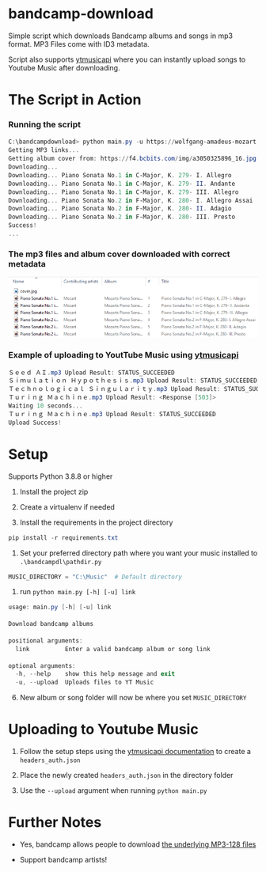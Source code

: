 # bandcamp-download
Simple script which downloads Bandcamp albums and songs in mp3 format. MP3 Files come with ID3 metadata. 

Script also supports  <a href="https://github.com/sigma67/ytmusicapi">ytmusicapi</a> where you can instantly upload songs to Youtube Music after downloading.


# The Script in Action
### Running the script
```powershell
C:\bandcampdownload> python main.py -u https://wolfgang-amadeus-mozart.bandcamp.com/album/mozarts-piano-sonatas-vol-1
Getting MP3 links...
Getting album cover from: https://f4.bcbits.com/img/a3050325896_16.jpg
Downloading...
Downloading... Piano Sonata No.1 in C-Major, K. 279- I. Allegro 
Downloading... Piano Sonata No.1 in C-Major, K. 279- II. Andante 
Downloading... Piano Sonata No.1 in C-Major, K. 279- III. Allegro 
Downloading... Piano Sonata No.2 in F-Major, K. 280- I. Allegro Assai 
Downloading... Piano Sonata No.2 in F-Major, K. 280- II. Adagio 
Downloading... Piano Sonata No.2 in F-Major, K. 280- III. Presto 
Success!
...
```

### The mp3 files and album cover downloaded with correct metadata
<img src='images\album.png'></img>



### Example of uploading to YoutTube Music using <a href="https://github.com/sigma67/ytmusicapi">ytmusicapi</a> 
```powershell
Ｓｅｅｄ ＡＩ.mp3 Upload Result: STATUS_SUCCEEDED
Ｓｉｍｕｌａｔｉｏｎ Ｈｙｐｏｔｈｅｓｉｓ.mp3 Upload Result: STATUS_SUCCEEDED
Ｔｅｃｈｎｏｌｏｇｉｃａｌ Ｓｉｎｇｕｌａｒｉｔｙ.mp3 Upload Result: STATUS_SUCCEEDED
Ｔｕｒｉｎｇ Ｍａｃｈｉｎｅ.mp3 Upload Result: <Response [503]>
Waiting 10 seconds...
Ｔｕｒｉｎｇ Ｍａｃｈｉｎｅ.mp3 Upload Result: STATUS_SUCCEEDED
Upload Success!
```

# Setup
Supports Python 3.8.8 or higher

1) Install the project zip 
2) Create a virtualenv if needed

3) Install the requirements in the project directory

```powershell
pip install -r requirements.txt
```

1) Set your preferred directory path where you want your music installed to  `.\bandcampdl\pathdir.py`  

```python
MUSIC_DIRECTORY = "C:\Music"  # Default directory
```

1) run `python main.py [-h] [-u] link` 

```powershell 
usage: main.py [-h] [-u] link

Download bandcamp albums

positional arguments:
  link          Enter a valid bandcamp album or song link

optional arguments:
  -h, --help    show this help message and exit
  -u, --upload  Uploads files to YT Music
```

6) New album or song folder will now be where you set ```MUSIC_DIRECTORY```

# Uploading to Youtube Music 
1) Follow the setup steps using the <a href="https://ytmusicapi.readthedocs.io/en/latest/setup.html">ytmusicapi documentation</a> to create a `headers_auth.json`
  
2) Place the newly created `headers_auth.json` in the directory folder 
   
  
3) Use the `--upload` argument when running `python main.py`

# Further Notes
- Yes, bandcamp allows people to download <a href="https://get.bandcamp.help/hc/en-us/articles/360007902173-I-heard-you-can-steal-music-on-Bandcamp-What-are-you-doing-about-this-">the underlying MP3-128 files</a>

- Support bandcamp artists!
